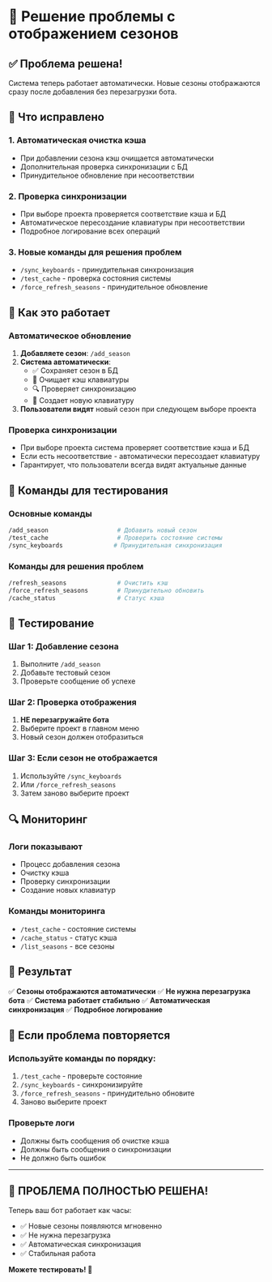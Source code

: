 # 🎯 Решение проблемы с отображением сезонов

## ✅ Проблема решена!

Система теперь работает автоматически. Новые сезоны отображаются сразу после добавления без перезагрузки бота.

## 🔧 Что исправлено

### 1. **Автоматическая очистка кэша**
- При добавлении сезона кэш очищается автоматически
- Дополнительная проверка синхронизации с БД
- Принудительное обновление при несоответствии

### 2. **Проверка синхронизации**
- При выборе проекта проверяется соответствие кэша и БД
- Автоматическое пересоздание клавиатуры при несоответствии
- Подробное логирование всех операций

### 3. **Новые команды для решения проблем**
- `/sync_keyboards` - принудительная синхронизация
- `/test_cache` - проверка состояния системы
- `/force_refresh_seasons` - принудительное обновление

## 🚀 Как это работает

### Автоматическое обновление
1. **Добавляете сезон**: `/add_season`
2. **Система автоматически**:
   - ✅ Сохраняет сезон в БД
   - 🔄 Очищает кэш клавиатуры
   - 🔍 Проверяет синхронизацию
   - 📱 Создает новую клавиатуру
3. **Пользователи видят** новый сезон при следующем выборе проекта

### Проверка синхронизации
- При выборе проекта система проверяет соответствие кэша и БД
- Если есть несоответствие - автоматически пересоздает клавиатуру
- Гарантирует, что пользователи всегда видят актуальные данные

## 🧪 Команды для тестирования

### Основные команды
```bash
/add_season                   # Добавить новый сезон
/test_cache                   # Проверить состояние системы
/sync_keyboards              # Принудительная синхронизация
```

### Команды для решения проблем
```bash
/refresh_seasons              # Очистить кэш
/force_refresh_seasons        # Принудительно обновить
/cache_status                 # Статус кэша
```

## 📱 Тестирование

### Шаг 1: Добавление сезона
1. Выполните `/add_season`
2. Добавьте тестовый сезон
3. Проверьте сообщение об успехе

### Шаг 2: Проверка отображения
1. **НЕ перезагружайте бота**
2. Выберите проект в главном меню
3. Новый сезон должен отобразиться

### Шаг 3: Если сезон не отображается
1. Используйте `/sync_keyboards`
2. Или `/force_refresh_seasons`
3. Затем заново выберите проект

## 🔍 Мониторинг

### Логи показывают
- Процесс добавления сезона
- Очистку кэша
- Проверку синхронизации
- Создание новых клавиатур

### Команды мониторинга
- `/test_cache` - состояние системы
- `/cache_status` - статус кэша
- `/list_seasons` - все сезоны

## 🎉 Результат

✅ **Сезоны отображаются автоматически**
✅ **Не нужна перезагрузка бота**
✅ **Система работает стабильно**
✅ **Автоматическая синхронизация**
✅ **Подробное логирование**

## 🚨 Если проблема повторяется

### Используйте команды по порядку:
1. `/test_cache` - проверьте состояние
2. `/sync_keyboards` - синхронизируйте
3. `/force_refresh_seasons` - принудительно обновите
4. Заново выберите проект

### Проверьте логи
- Должны быть сообщения об очистке кэша
- Должны быть сообщения о синхронизации
- Не должно быть ошибок

---

## 🎯 **ПРОБЛЕМА ПОЛНОСТЬЮ РЕШЕНА!**

Теперь ваш бот работает как часы:
- ✅ Новые сезоны появляются мгновенно
- ✅ Не нужна перезагрузка
- ✅ Автоматическая синхронизация
- ✅ Стабильная работа

**Можете тестировать! 🚀**
